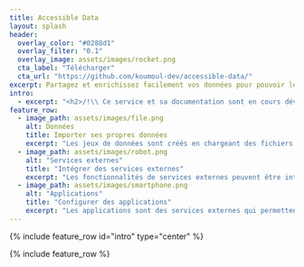 ```yaml
---
title: Accessible Data
layout: splash
header:
  overlay_color: "#0288d1"
  overlay_filter: "0.1"
  overlay_image: assets/images/rocket.png
  cta_label: "Télécharger"
  cta_url: "https://github.com/koumoul-dev/accessible-data/"
excerpt: Partagez et enrichissez facilement vos données pour pouvoir les utiliser dans des applications dédiées.
intro:
  - excerpt: "<h2>/!\\ Ce service et sa documentation sont en cours développement</h2>Ce service permet d'exposer facilement ses données via une API web, **contractualisée et documentée**, ce qui permet de les rendre **interopérables** et utilisables dans d'autres applications. Le partage des données peut se faire en mode privé ou public (opendata)."
feature_row:
  - image_path: assets/images/file.png
    alt: Données
    title: Importer ses propres données
    excerpt: "Les jeux de données sont créés en chargeant des fichiers. Ils sont stockés, analysés et un schéma de données est déduit. Les données sont ensuite indexées suivant ce schéma et peuvent être requêtées au travers d'une API Rest. Les champs du schéma peuvent être sémantisés, ce qui permet ensuite d'enrichir les données et de les réutiliser dans des applications dédiées."
  - image_path: assets/images/robot.png
    alt: "Services externes"
    title: "Intégrer des services externes"
    excerpt: "Les fonctionnalités de services externes peuvent être intégrées facilement. Le service stocke les informations d'accès et permet de réappliquer des permissions sur chaque fonctionnalité. On peut grâce à ce mécanisme enrichir facilement ses propres données avec d'autres données. Des non informaticiens peuvent utiliser facilement des APIs externes avec leurs propres données."
  - image_path: assets/images/smartphone.png
    alt: "Applications"
    title: "Configurer des applications"
    excerpt: "Les applications sont des services externes qui permettent d'exploiter au maximum le potentiel des données. Grâce à la sémantisation, on peut déterminer les applications les plus appropriées aux données que l'on manipule. Il ne reste alors plus qu'à les configurer pour pouvoir les utiliser."
---
```

{% include feature_row id="intro" type="center" %}

{% include feature_row %}
